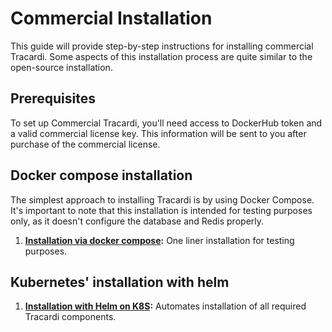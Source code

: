 # Commercial Installation

This guide will provide step-by-step instructions for installing commercial Tracardi. Some aspects of this installation
process are quite similar to the open-source installation.

## Prerequisites

To set up Commercial Tracardi, you'll need access to DockerHub token and a valid commercial license key. This information will
be sent to you after purchase of the commercial license.

## Docker compose installation

The simplest approach to installing Tracardi is by using Docker Compose. It's important to note that this installation
is intended for testing purposes only, as it doesn't configure the database and Redis properly.

1. **[Installation via docker compose](../docker-compose/commercial.md):** One liner installation for testing purposes.

## Kubernetes' installation with helm

1. **[Installation with Helm on K8S](../production/k8s/index.md):** Automates installation of all required Tracardi components.

